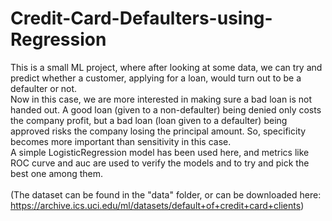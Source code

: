 # Credit-Card-Defaulters-using-Regression
This is a small ML project, where after looking at some data, we can try and predict whether a customer, applying for a loan, would turn out to be a defaulter or not.<br>
Now in this case, we are more interested in making sure a bad loan is not handed out. A good loan (given to a non-defaulter) being denied only costs the company profit, but a bad loan (loan given to a defaulter) being approved risks the company losing the principal amount. So, specificity becomes more important than sensitivity in this case. <br>
A simple LogisticRegression model has been used here, and metrics like ROC curve and auc are used to verify the models and to try and pick the best one among them. <br><br>
(The dataset can be found in the "data" folder, or can be downloaded here: https://archive.ics.uci.edu/ml/datasets/default+of+credit+card+clients)
